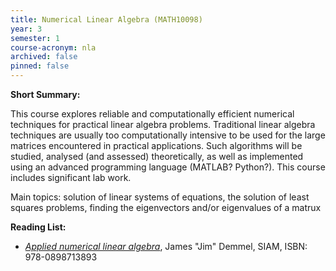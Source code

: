 ```yaml
---
title: Numerical Linear Algebra (MATH10098)
year: 3
semester: 1
course-acronym: nla
archived: false
pinned: false
---
```


**Short Summary:**

This course explores reliable and computationally efficient numerical techniques for practical linear algebra problems. Traditional linear algebra techniques are usually too computationally intensive to be used for the large matrices encountered in practical applications. Such algorithms will be studied, analysed (and assessed) theoretically, as well as implemented using an advanced programming language (MATLAB? Python?). This course includes significant lab work.

Main topics: solution of linear systems of equations, the solution of least squares problems, finding the eigenvectors and/or eigenvalues of a matrux

**Reading List:**
- [*Applied numerical linear algebra*](https://discovered.ed.ac.uk/permalink/f/1njkql8/44UOE_ALMA51153265030002466), James "Jim" Demmel, SIAM, ISBN: 978-0898713893